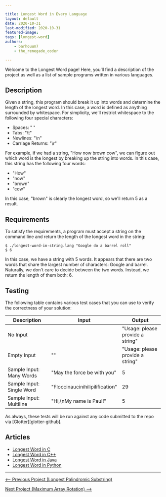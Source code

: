 ```yaml
---

title: Longest Word in Every Language
layout: default
date: 2020-10-31
last-modified: 2020-10-31
featured-image:
tags: [longest-word]
authors:
    - barhouum7
    - the_renegade_coder

---
```


Welcome to the Longest Word page! Here, you'll find a description of the project as well as a list of sample programs written in various languages.

## Description

Given a string, this program should break it up into words and determine
the length of the longest word. In this case, a word is defined as anything
surrounded by whitespace. For simplicity, we'll restrict whitespace to the
following four special characters:

- Spaces: " "
- Tabs: "\t"
- Newlines: "\n"
- Carriage Returns: "\r"

For example, if we had a string, "How now brown cow", we can figure out which
word is the longest by breaking up the string into words. In this case, this
string has the following four words:

- "How"
- "now"
- "brown"
- "cow"

In this case, "brown" is clearly the longest word, so we'll return 5 as a result.


## Requirements

To satisfy the requirements, a program must accept a string on the command line 
and return the length of the longest word in the string:

```shell
$ ./longest-word-in-string.lang "Google do a barrel roll"
$ 6
```

In this case, we have a string with 5 words. It appears that there are two words
that share the largest number of characters: Google and barrel. Naturally, we
don't care to decide between the two words. Instead, we return the length of them 
both: 6.


## Testing

The following table contains various test cases that you can use to verify the 
correctness of your solution:

| Description               | Input                           | Output                           |
|---------------------------|---------------------------------|----------------------------------|
| No Input                  |                                 | "Usage: please provide a string" |
| Empty Input               | ""                              | "Usage: please provide a string" |
| Sample Input: Many Words  | "May the force be with you"     | 5                                |
| Sample Input: Single Word | "Floccinaucinihilipilification" | 29                               |
| Sample Input: Multiline   | "Hi,\nMy name is Paul!"         | 5                                |

As always, these tests will be run against any code submitted to the repo via [Glotter][glotter-github].


## Articles

- [Longest Word in C](https://sampleprograms.io/projects/longest-word/c)
- [Longest Word in C++](https://sampleprograms.io/projects/longest-word/c-plus-plus)
- [Longest Word in Java](https://sampleprograms.io/projects/longest-word/java)
- [Longest Word in Python](https://sampleprograms.io/projects/longest-word/python)

---

<nav class="project-nav">

<div id="prev">

[<-- Previous Project (Longest Palindromic Substring)](https://sampleprograms.io/projects/longest-palindromic-substring)

</div>

<div id="next">

[Next Project (Maximum Array Rotation) -->](https://sampleprograms.io/projects/maximum-array-rotation)

</div>

</nav>